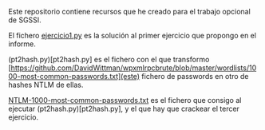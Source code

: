 Este repositorio contiene recursos que he creado para el trabajo opcional de SGSSI.

El fichero [ejercicio1.py](ejercicio1.py) es la solución al primer ejercicio que propongo en el informe.

(pt2hash.py)[pt2hash.py] es el fichero con el que transformo [https://github.com/DavidWittman/wpxmlrpcbrute/blob/master/wordlists/1000-most-common-passwords.txt](este) fichero de passwords en otro de hashes NTLM de ellas.

[NTLM-1000-most-common-passwords.txt](NTLM-1000-most-common-passwords.txt) es el fichero que consigo al ejecutar (pt2hash.py)[pt2hash.py], y el que hay que crackear el tercer ejercicio.
